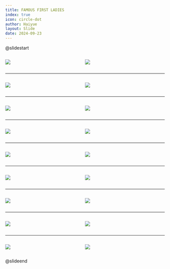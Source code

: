 ```yaml
---
title: FAMOUS FIRST LADIES
index: true
icon: circle-dot
author: Haiyue
layout: Slide
date: 2024-09-23
---
```

 
@slidestart

<div style="display:flex">
<div style="flex:1">

![](https://raw.githubusercontent.com/yclord/reading/refs/heads/master/english/Level-Q/FAMOUS%20FIRST%20LADIES/001.webp)
</div>
<div style="flex:1">

![](https://raw.githubusercontent.com/yclord/reading/refs/heads/master/english/Level-Q/FAMOUS%20FIRST%20LADIES/002.webp)
</div>
</div>

---

<div style="display:flex">
<div style="flex:1">

![](https://raw.githubusercontent.com/yclord/reading/refs/heads/master/english/Level-Q/FAMOUS%20FIRST%20LADIES/003.webp)
</div>
<div style="flex:1">

![](https://raw.githubusercontent.com/yclord/reading/refs/heads/master/english/Level-Q/FAMOUS%20FIRST%20LADIES/004.webp)
</div>
</div>

---

<div style="display:flex">
<div style="flex:1">

![](https://raw.githubusercontent.com/yclord/reading/refs/heads/master/english/Level-Q/FAMOUS%20FIRST%20LADIES/005.webp)
</div>
<div style="flex:1">

![](https://raw.githubusercontent.com/yclord/reading/refs/heads/master/english/Level-Q/FAMOUS%20FIRST%20LADIES/006.webp)
</div>
</div>

---

<div style="display:flex">
<div style="flex:1">

![](https://raw.githubusercontent.com/yclord/reading/refs/heads/master/english/Level-Q/FAMOUS%20FIRST%20LADIES/007.webp)
</div>
<div style="flex:1">

![](https://raw.githubusercontent.com/yclord/reading/refs/heads/master/english/Level-Q/FAMOUS%20FIRST%20LADIES/008.webp)
</div>
</div>

---

<div style="display:flex">
<div style="flex:1">

![](https://raw.githubusercontent.com/yclord/reading/refs/heads/master/english/Level-Q/FAMOUS%20FIRST%20LADIES/009.webp)
</div>
<div style="flex:1">

![](https://raw.githubusercontent.com/yclord/reading/refs/heads/master/english/Level-Q/FAMOUS%20FIRST%20LADIES/010.webp)
</div>
</div>

---

<div style="display:flex">
<div style="flex:1">

![](https://raw.githubusercontent.com/yclord/reading/refs/heads/master/english/Level-Q/FAMOUS%20FIRST%20LADIES/011.webp)
</div>
<div style="flex:1">

![](https://raw.githubusercontent.com/yclord/reading/refs/heads/master/english/Level-Q/FAMOUS%20FIRST%20LADIES/012.webp)
</div>
</div>

---

<div style="display:flex">
<div style="flex:1">

![](https://raw.githubusercontent.com/yclord/reading/refs/heads/master/english/Level-Q/FAMOUS%20FIRST%20LADIES/013.webp)
</div>
<div style="flex:1">

![](https://raw.githubusercontent.com/yclord/reading/refs/heads/master/english/Level-Q/FAMOUS%20FIRST%20LADIES/014.webp)
</div>
</div>

---

<div style="display:flex">
<div style="flex:1">

![](https://raw.githubusercontent.com/yclord/reading/refs/heads/master/english/Level-Q/FAMOUS%20FIRST%20LADIES/015.webp)
</div>
<div style="flex:1">

![](https://raw.githubusercontent.com/yclord/reading/refs/heads/master/english/Level-Q/FAMOUS%20FIRST%20LADIES/016.webp)
</div>
</div>

---

<div style="display:flex">
<div style="flex:1">

![](https://raw.githubusercontent.com/yclord/reading/refs/heads/master/english/Level-Q/FAMOUS%20FIRST%20LADIES/017.webp)
</div>
<div style="flex:1">

![](https://raw.githubusercontent.com/yclord/reading/refs/heads/master/english/Level-Q/FAMOUS%20FIRST%20LADIES/018.webp)
</div>
</div>

@slideend